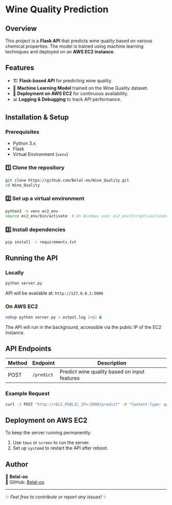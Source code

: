 # Wine Quality Prediction

## Overview
This project is a **Flask API** that predicts wine quality based on various chemical properties. The model is trained using machine learning techniques and deployed on an **AWS EC2 instance**.

## Features
- 🏗 **Flask-based API** for predicting wine quality.
- 🧠 **Machine Learning Model** trained on the Wine Quality dataset.
- 🚀 **Deployment on AWS EC2** for continuous availability.
- 📊 **Logging & Debugging** to track API performance.

## Installation & Setup
### Prerequisites
- Python 3.x
- Flask
- Virtual Environment (`venv`)

### 1️⃣ Clone the repository
```bash
git clone https://github.com/Belal-oo/Wine_Quality.git
cd Wine_Quality
```

### 2️⃣ Set up a virtual environment
```bash
python3 -m venv ec2_env
source ec2_env/bin/activate  # On Windows use: ec2_env\Scripts\activate
```

### 3️⃣ Install dependencies
```bash
pip install -r requirements.txt
```

## Running the API
### Locally
```bash
python server.py
```
API will be available at: `http://127.0.0.1:5000`

### On AWS EC2
```bash
nohup python server.py > output.log 2>&1 &
```
The API will run in the background, accessible via the public IP of the EC2 instance.

## API Endpoints
| Method | Endpoint       | Description                     |
|--------|---------------|---------------------------------|
| POST   | `/predict`    | Predict wine quality based on input features |

### Example Request
```bash
curl -X POST "http://<EC2_PUBLIC_IP>:5000/predict" -H "Content-Type: application/json" -d '{"features": [7.4, 0.7, 0.0, 1.9, 0.076, 11.0, 34.0, 0.9978, 3.51, 0.56, 9.4]}'
```

## Deployment on AWS EC2
To keep the server running permanently:
1. Use `tmux` or `screen` to run the server.
2. Set up `systemd` to restart the API after reboot.

## Author
👤 **Belal-oo**  
📌 GitHub: [Belal-oo](https://github.com/Belal-oo)

---
✨ *Feel free to contribute or report any issues!* ✨

